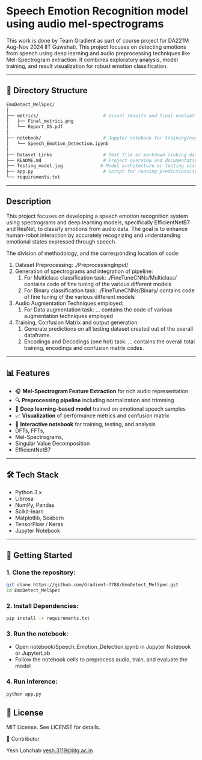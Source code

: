 # Speech Emotion Recognition model using audio mel-spectrograms

This work is done by Team Gradient as part of course project for DA221M Aug-Nov 2024 IIT Guwahati.
This project focuses on detecting emotions from speech using deep learning and audio preprocessing techniques like Mel-Spectrogram extraction. It combines exploratory analysis, model training, and result visualization for robust emotion classification.

---

## 📂 Directory Structure

```bash
EmoDetect_MelSpec/
│
├── metrics/                        # Visual results and final evaluation
│   ├── Final_metrics.png
│   └── Report_DS.pdf
│
├── notebook/                       # Jupyter notebook for training/experimentation
│   └── Speech_Emotion_Detection.ipynb
│
├── Dataset Links                   # Text file or markdown linking data sources
├── README.md                       # Project overview and documentation
├── Testing_model.jpg              # Model architecture or testing visualization
├── app.py                          # Script for running predictions/inference
└── requirements.txt
   ```

---

## Description 
This project focuses on developing a speech emotion recognition system using spectrograms and deep learning models, specifically EfficientNetB7 and ResNet, to classify emotions from audio data. The goal is to enhance human-robot interaction by accurately recognizing and understanding emotional states expressed through speech.

The division of methodology, and the corresponding location of code:
1. Dataset Preprocessing: ./PreprocessingInput/
2. Generation of spectrograms and integration of pipeline:
    1. For Multiclass classification task: ./FineTuneCNNs/Multiclass/ contains code of fine tuning of the various different models
    2. For Binary classification task: ./FineTuneCNNs/Binary/ contains code of fine tuning of the various different models
3. Audio Augmentation Techniques employed:
    1. For Data augmentation task: ... contains the code of various augmentation techniques employed
5. Training, Confusion Matrix and output generation:
    1. Generate predictions on all testing dataset created out of the overall dataframe.
    2. Encodings and Decodings (one hot) task: ... contains the overall total training, encodings and confusion matrix codes.

---

## 📊 Features

- 🎧 **Mel-Spectrogram Feature Extraction** for rich audio representation  
- 🔍 **Preprocessing pipeline** including normalization and trimming  
- 🧠 **Deep learning-based model** trained on emotional speech samples  
- 📈 **Visualization** of performance metrics and confusion matrix  
- 🧪 **Interactive notebook** for training, testing, and analysis
-  DFTs, FFTs,
-  Mel-Spectrograms,
-  Singular Value Decomposition
-  EfficientNetB7

---

## 🛠️ Tech Stack

- Python 3.x  
- Librosa  
- NumPy, Pandas  
- Scikit-learn  
- Matplotlib, Seaborn  
- TensorFlow / Keras  
- Jupyter Notebook  

---

## 📌 Getting Started

### 1. Clone the repository:

```bash
git clone https://github.com/Gradient-7788/EmoDetect_MelSpec.git
cd EmoDetect_MelSpec
  ```

### 2. Install Dependencies:

```bash
pip install -r requirements.txt
  ```

### 3. Run the notebook:

- Open notebook/Speech_Emotion_Detection.ipynb in Jupyter Notebook or JupyterLab
- Follow the notebook cells to preprocess audio, train, and evaluate the model

### 4. Run Inference:

```bash
python app.py
  ```

## 📜 License

MIT License. See LICENSE for details.

👥 Contributor

Yesh Lohchab
yesh.3119@iitg.ac.in

